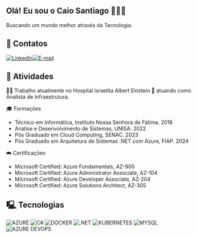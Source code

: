 ## Olá! Eu sou o Caio Santiago 🙋🏽‍♂️


Buscando um mundo melhor através da Tecnologia.

## 🔗 Contatos
[![LinkedIn](https://img.shields.io/badge/LinkedIn-0077B5?style=for-the-badge&logo=linkedin&logoColor=white)](https://www.linkedin.com/in/caio-santiago-/)[![E-mail](https://img.shields.io/badge/Gmail-D14836?style=for-the-badge&logo=gmail&logoColor=white)](mailto:caiosantiagoa@hotmail.com)
## 📄 Atividades
👩‍💻 Trabalho atualmente no Hospital Israelita Albert Einstein 🏥 atuando como Analista de Infraestrutura.

🎓 Formações
- Técnico em Informática, Instituto Nossa Senhora de Fátima. 2018
- Analise e Desenvolvimento de Sistemas, UNISA. 2022
- Pós Graduado em Cloud Computing, SENAC. 2023
- Pós Graduado em Arquitetura de Sistemas .NET com Azure, FIAP. 2024

☁️ Certificações
- Microsoft Certified: Azure Fundamentals, AZ-900
- Microsoft Certified: Azure Administrator Associate, AZ-104
- Microsoft Certified: Azure Developer Associate, AZ-204
- Microsoft Certified: Azure Solutions Architect, AZ-305


## 🖳 Tecnologias

<div style="display: inline_block">
  <img align="center" alt="AZURE" src="https://img.shields.io/badge/Microsoft_Azure-0089D6?style=for-the-badge&logo=microsoft-azure&logoColor=white" />
  <img align="center" alt="C#" src="https://img.shields.io/badge/C%23-239120?style=for-the-badge&logo=c-sharp&logoColor=white" />
  <img align="center" alt="DOCKER" src="https://img.shields.io/badge/Docker-2CA5E0?style=for-the-badge&logo=docker&logoColor=white" />
  <img align="center" alt=".NET" src="https://img.shields.io/badge/.NET-5C2D91?style=for-the-badge&logo=.net&logoColor=white" />
  <img align="center" alt="KUBERNETES" src="https://img.shields.io/badge/kubernetes-326ce5.svg?&style=for-the-badge&logo=kubernetes&logoColor=white" />
  <img align="center" alt="MYSQL" src="https://img.shields.io/badge/MySQL-00000F?style=for-the-badge&logo=mysql&logoColor=white" />
  <img align="center" alt="AZURE DEVOPS" src="https://img.shields.io/badge/Azure_DevOps-0078D7?style=for-the-badge&logo=azure-devops&logoColor=white" />
</div><br/>

